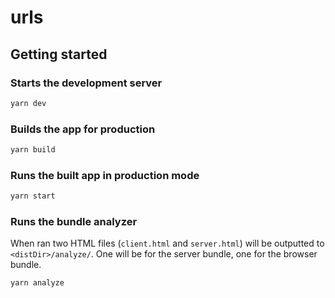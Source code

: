 # urls

## Getting started

### Starts the development server

```javascript
yarn dev
```

### Builds the app for production

```javascript
yarn build
```

### Runs the built app in production mode

```javascript
yarn start
```

### Runs the bundle analyzer

When ran two HTML files (`client.html` and `server.html`) will be outputted to `<distDir>/analyze/`. One will be for the server bundle, one for the browser bundle.

```javascript
yarn analyze
```

